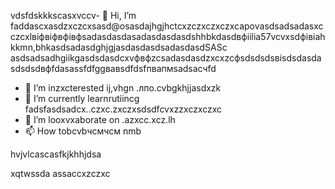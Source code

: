 vdsfdskkkscasxvccv- 👋 Hi, I’m faddascxasdzxczcxsasd@osasdajhgjhctcxzczxczxczxcapovasdsadsadasxcczcxlвіфвіфвфівфsadasdasdasadasdasdasdshhbkdasdвфіilia57vcvxsdфівіahkkmn,bhkasdsadasdghjgjasdasdasdsadasdasdSASc asdsadsadhgiikgasdsdasdcxvфвфzcsadasdasdzxcxzcфsdsdsdsвіsdsdasdasdsdsdвфfdasassfdfggвавsdfdsfпвапмsadsaсчfd
- 👀 I’m inzxcterested ij,vhgn .лпо.cvbgkhjjasdxzk
- 🌱 I’m currently learnrutiincg fadsfasdsadcx..czxc.zxczxsdsdfcvxzzxczxczxc
- 💞️ I’m looxvxaborate on .azxcc.xcz.lh
- 📫 How tobcvbчсмчсм nmb
<!---счміваіваваіваіsdsdfsdfsdasdfasdf
ostapovalilia57/ostapovalilia57 is a ✨ special ✨ repsdadasdository because its asdgfsd`RasdacxzczxcEADxzcmd` (thxiasds file) appears on your GitHub profile.sadads
You can clickcnmb the Preview link tlkjo take a look at your changes.
--->hvjvlcascasfkjkhhjdsa
xqtwssda
assaccxzczxc
